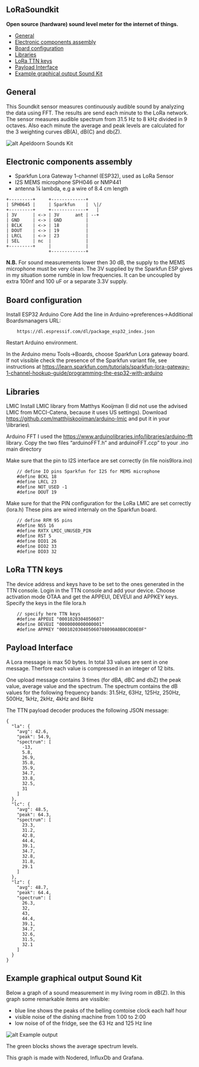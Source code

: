 ## LoRaSoundkit
**Open source (hardware) sound level meter for the internet of things.**

* [General](#General)
* [Electronic components assembly](#electronic-components-assembly)
* [Board configuration](#Board-configuration)
* [Libraries](#Libraries)
* [LoRa TTN keys](#LoRa-TTN-keys)
* [Payload Interface](#Payload-Interface)
* [Example graphical output Sound Kit](#Example-graphical-output-Sound-Kit)

## General

This Soundkit sensor measures continuously audible sound by analyzing the data using FFT. The results are send each minute to the LoRa network. The sensor measures  audible spectrum from 31.5 Hz to 8 kHz divided in 9 octaves. Also each minute the average and peak levels are calculated for the 3 weighting curves dB(A), dB(C) and db(Z).

![alt Apeldoorn Sounds Kit](images/soundkit.jpg "Sounds Kit")

## Electronic components assembly
* Sparkfun Lora Gateway 1-channel (ESP32), used as LoRa Sensor
* I2S MEMS microphone SPH046 or NMP441
* antenna ¼ lambda, e.g a wire of 8.4 cm length

```
+---------+     +-------------+  
| SPH0645 |     | Sparkfun    |  \|/  
+---------+     +-------------+   |  
| 3V      | <-> | 3V      ant | --+
| GND     | <-> | GND         |
| BCLK    | <-> | 18          |
| DOUT    | <-> | 19          |
| LRCL    | <-> | 23          |
| SEL     | nc  |             |
+---------+     |             |
                +-------------+
```

**N.B.**
For sound measurements lower then 30 dB, the supply to the MEMS microphone must be very clean. The 3V supplied by the Sparkfun ESP gives in my situation some rumble in low frequencies. It can be uncoupled by extra 100nf and 100 uF or a separate 3.3V supply.

## Board configuration

Install ESP32 Arduino Core
Add the line in Arduino→preferences→Additional Boardsmanagers URL:

```
	https://dl.espressif.com/dl/package_esp32_index.json
```
Restart Arduino environment.

In the Arduino menu Tools→Boards, choose Sparkfun Lora gateway board.
If not vissible check the presence of the Sparkfun variant file, see instructions at https://learn.sparkfun.com/tutorials/sparkfun-lora-gateway-1-channel-hookup-guide/programming-the-esp32-with-arduino  

## Libraries
LMIC
Install LMIC library from Matthys Kooijman (I did not use the advised LMIC from MCCI-Catena, because it uses US settings).
Download https://github.com/matthijskooijman/arduino-lmic 
and put it in your <arduino-path>\libraries\

Arduino FFT
I used the https://www.arduinolibraries.info/libraries/arduino-fft library.
Copy the two files “arduinoFFT.h” and arduinoFFT.ccp” to your .ino main directory

Make sure that the pin to I2S interface are set correctly (in file nois9lora.ino)
```
	// define IO pins Sparkfun for I2S for MEMS microphone
	#define BCKL 18
	#define LRCL 23
	#define NOT_USED -1
	#define DOUT 19
```
Make sure for that the PIN configuration for the LoRa LMIC are set correctly (lora.h)
These pins are wired internaly on the Sparkfun board.
```
	// define RFM 95 pins
	#define NSS 16
	#define RXTX LMIC_UNUSED_PIN
	#define RST 5
	#define DIO1 26
	#define DIO2 33
	#define DIO3 32
```
## LoRa TTN keys
The device address and keys have to be set to the ones generated in the TTN console. Login in the TTN console and add your device.
Choose activation mode OTAA and get the APPEUI, DEVEUI and APPKEY keys.
Specify the keys in the file lora.h
```
	// specify here TTN keys 
	#define APPEUI "0001020304050607"
	#define DEVEUI "0000000000000001"
	#define APPKEY "000102030405060708090A0B0C0D0E0F"

```
## Payload Interface
A Lora message is max 50 bytes. In total 33 values are sent in one message. Therfore each value is compressed in an integer of 12 bits.  

One upload message contains 3 times (for dBA, dBC and dbZ) the peak value, average value and the spectrum. The spectrum contains the dB values for the following frequency bands:
 31.5Hz, 63Hz, 125Hz, 250Hz, 500Hz, 1kHz, 2kHz, 4kHz and 8kHz

The TTN payload decoder produces the following JSON message:
```
{
  "la": {
    "avg": 42.6,
    "peak": 54.9,
    "spectrum": [
      -13,
      5.8,
      26.9,
      35.8,
      35.9,
      34.7,
      33.8,
      32.5,
      31
    ]
  },
  "lc": {
    "avg": 48.5,
    "peak": 64.3,
    "spectrum": [
      23.3,
      31.2,
      42.8,
      44.4,
      39.1,
      34.7,
      32.8,
      31.8,
      29.1
    ]
  },
  "lz": {
    "avg": 48.7,
    "peak": 64.4,
    "spectrum": [
      26.3,
      32,
      43,
      44.4,
      39.1,
      34.7,
      32.6,
      31.5,
      32.1
    ]
  }
}
```
## Example graphical output Sound Kit
Below a graph of a sound measurement in my living room in dB(Z).
In this graph some remarkable items are vissible:
* blue line shows the peaks of the belling comtoise clock each half hour
* visible noise of the dishing machine from 1:00 to 2:00
* low noise of of the fridge, see the  63 Hz and 125 Hz line

![alt Example output](images/grafana.png "Example output")

The green blocks shows the average spectrum levels.

This graph is made with Nodered, InfluxDb and Grafana.







